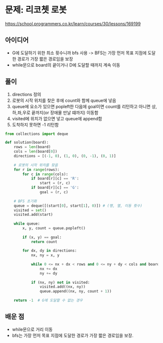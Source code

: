 # 문제: 리코쳇 로봇
https://school.programmers.co.kr/learn/courses/30/lessons/169199

## 아이디어
- G에 도달하기 위한 최소 횟수니까 bfs 사용 -> BFS는 가장 먼저 목표 지점에 도달한 경로가 가장 짧은 경로임을 보장
- while문으로 board의 끝이거나 D에 도달할 때까지 계속 이동

## 풀이
1. directions 정의
2. 로봇의 시작 위치를 찾은 후에 count와 함께 queue에 넣음
3. queue에 요소가 있으면 popleft한 다음에 goal이면 count를 리턴하고 아니면 상,하,좌,우로 끝까지(or 장애물 만날 떄까지) 이동함
4. visited에 위치가 없으면 넣고 queue에 append함
5. 도착하지 못하면 -1 리턴함
```python
from collections import deque

def solution(board):
    rows = len(board)
    cols = len(board[0])
    directions = [(-1, 0), (1, 0), (0, -1), (0, 1)]
    
    # 로봇의 시작 위치를 찾음
    for r in range(rows):
        for c in range(cols):
            if board[r][c] == 'R':
                start = (r, c)
            if board[r][c] == 'G':
                goal = (r, c)
    
    # BFS 초기화
    queue = deque([(start[0], start[1], 0)]) # (행, 열, 이동 횟수)
    visited = set()
    visited.add(start)
    
    while queue:
        x, y, count = queue.popleft()
        
        if (x, y) == goal:
            return count
        
        for dx, dy in directions:
            nx, ny = x, y
            
            while 0 <= nx + dx < rows and 0 <= ny + dy < cols and board[nx + dx][ny + dy] != 'D':
                nx += dx
                ny += dy
            
            if (nx, ny) not in visited:
                visited.add((nx, ny))
                queue.append((nx, ny, count + 1))
    
    return -1  # G에 도달할 수 없는 경우


```

## 배운 점
- while문으로 거리 이동
- bfs는 가장 먼저 목표 지점에 도달한 경로가 가장 짧은 경로임을 보장.